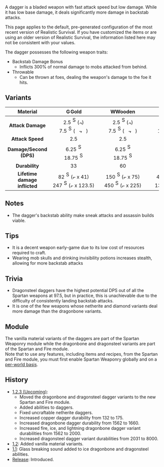 A dagger is a bladed weapon with fast attack speed but low damage. 
While it has low base damage, it deals significantly more damage in backstab attacks.

This page applies to the default, pre-generated configuration of the most recent version of Realistic Survival. If you have customized the items or are using
an older version of Realistic Survival, the information listed here may not be consistent with your values.

The dagger possesses the following weapon traits:
- Backstab Damage Bonus
  - Inflicts 300% of normal damage to mobs attacked from behind.
- Throwable
  - Can be thrown at foes, dealing the weapon's damage to the foe it hits.

## Variants

| **Material**                  | <img src="https://raw.githubusercontent.com/ValMobile/RealisticSurvival-Wiki/master/images/golden-dagger-item.png" width="16" height="16" alt="Golden dagger"/>**Gold** | <img src="https://raw.githubusercontent.com/ValMobile/RealisticSurvival-Wiki/master/images/wooden-dagger-item.png" width="16" height="16" alt="Wooden dagger"/>**Wooden** | <img src="https://raw.githubusercontent.com/ValMobile/RealisticSurvival-Wiki/master/images/stone-dagger-item.png" width="16" height="16" alt="Stone dagger"/>**Stone** | <img src="https://raw.githubusercontent.com/ValMobile/RealisticSurvival-Wiki/master/images/copper-dagger-item.png" width="16" height="16" alt="Copper dagger"/>**Copper** | <img src="https://raw.githubusercontent.com/ValMobile/RealisticSurvival-Wiki/master/images/iron-dagger-item.png" width="16" height="16" alt="Iron dagger"/>**Iron** | <img src="https://raw.githubusercontent.com/ValMobile/RealisticSurvival-Wiki/master/images/diamond-dagger-item.png" width="16" height="16" alt="Diamond dagger"/>**Diamond** | <img src="https://raw.githubusercontent.com/ValMobile/RealisticSurvival-Wiki/master/images/netherite-dagger-item.png" width="16" height="16" alt="Netherite dagger"/>**Netherite** | <img src="https://raw.githubusercontent.com/ValMobile/RealisticSurvival-Wiki/master/images/dragonbone-dagger-item.png" width="16" height="16" alt="Dragonbone dagger"/>**Dragonbone** | <img src="https://raw.githubusercontent.com/ValMobile/RealisticSurvival-Wiki/master/images/dragonbone-flamed-dagger-item.png" width="16" height="16" alt="Flamed dragonbone dagger"/>**Flamed Dragonbone** | <img src="https://raw.githubusercontent.com/ValMobile/RealisticSurvival-Wiki/master/images/dragonbone-iced-dagger-item.png" width="16" height="16" alt="Iced dragonbone dagger"/>**Iced Dragonbone** | <img src="https://raw.githubusercontent.com/ValMobile/RealisticSurvival-Wiki/master/images/dragonbone-lightning-dagger-item.png" width="16" height="16" alt="Lightning dragonbone dagger"/>**Lightning Dragonbone** | <img src="https://raw.githubusercontent.com/ValMobile/RealisticSurvival-Wiki/master/images/dragonsteel-fire-dagger-item.png" width="16" height="16" alt="Fire dragonsteel dagger"/>**Fire Dragonsteel** | <img src="https://raw.githubusercontent.com/ValMobile/RealisticSurvival-Wiki/master/images/dragonsteel-ice-dagger-item.png" width="16" height="16" alt="Ice dragonsteel dagger"/>**Ice Dragonsteel** | <img src="https://raw.githubusercontent.com/ValMobile/RealisticSurvival-Wiki/master/images/dragonsteel-lightning-dagger-item.png" width="16" height="16" alt="Lightning dragonsteel dagger"/>**Lightning Dragonsteel** |
|:-----------------------------:|:--------:|:----------:|:---------:|:----------:|:--------:|:-----------:|:-------------:|:--------------:|:-------------------:|:------------------:|:------------------------:|:--------------------:|:-------------------:|:-------------------------:|
| **Attack Damage**             | 2.5 <img src="https://raw.githubusercontent.com/ValMobile/RealisticSurvival-Wiki/master/images/steve-skin-front.png" width="12" height="24" alt="Steve skin front"/> (<img src="https://raw.githubusercontent.com/ValMobile/RealisticSurvival-Wiki/master/images/2-health-icon.png" width="9" height="9" alt="2 health icon"/>)<br>7.5 <img src="https://raw.githubusercontent.com/ValMobile/RealisticSurvival-Wiki/master/images/steve-skin-back.png" width="12" height="24" alt="Steve skin back"/> (<img src="https://raw.githubusercontent.com/ValMobile/RealisticSurvival-Wiki/master/images/7-health-icon.png" width="36" height="9" alt="7 health icon"/>)      | 2.5 <img src="https://raw.githubusercontent.com/ValMobile/RealisticSurvival-Wiki/master/images/steve-skin-front.png" width="12" height="24" alt="Steve skin front"/> (<img src="https://raw.githubusercontent.com/ValMobile/RealisticSurvival-Wiki/master/images/2-health-icon.png" width="9" height="9" alt="2 health icon"/>)<br>7.5 <img src="https://raw.githubusercontent.com/ValMobile/RealisticSurvival-Wiki/master/images/steve-skin-back.png" width="12" height="24" alt="Steve skin back"/> (<img src="https://raw.githubusercontent.com/ValMobile/RealisticSurvival-Wiki/master/images/7-health-icon.png" width="36" height="9" alt="7 health icon"/>)        | 3.5 <img src="https://raw.githubusercontent.com/ValMobile/RealisticSurvival-Wiki/master/images/steve-skin-front.png" width="12" height="24" alt="Steve skin front"/> (<img src="https://raw.githubusercontent.com/ValMobile/RealisticSurvival-Wiki/master/images/3-health-icon.png" width="18" height="9" alt="3 health icon"/>)<br>10.5 <img src="https://raw.githubusercontent.com/ValMobile/RealisticSurvival-Wiki/master/images/steve-skin-back.png" width="12" height="24" alt="Steve skin back"/> (<img src="https://raw.githubusercontent.com/ValMobile/RealisticSurvival-Wiki/master/images/10-health-icon.png" width="45" height="9" alt="10 health icon"/>)       | 4.0 <img src="https://raw.githubusercontent.com/ValMobile/RealisticSurvival-Wiki/master/images/steve-skin-front.png" width="12" height="24" alt="Steve skin front"/> (<img src="https://raw.githubusercontent.com/ValMobile/RealisticSurvival-Wiki/master/images/4-health-icon.png" width="18" height="9" alt="4 health icon"/>)<br>12.0 <img src="https://raw.githubusercontent.com/ValMobile/RealisticSurvival-Wiki/master/images/steve-skin-back.png" width="12" height="24" alt="Steve skin back"/> (<img src="https://raw.githubusercontent.com/ValMobile/RealisticSurvival-Wiki/master/images/12-health-icon.png" width="54" height="9" alt="12 health icon"/>)       | 4.5 <img src="https://raw.githubusercontent.com/ValMobile/RealisticSurvival-Wiki/master/images/steve-skin-front.png" width="12" height="24" alt="Steve skin front"/> (<img src="https://raw.githubusercontent.com/ValMobile/RealisticSurvival-Wiki/master/images/4-health-icon.png" width="18" height="9" alt="4 health icon"/>)<br>13.5 (<img src="https://raw.githubusercontent.com/ValMobile/RealisticSurvival-Wiki/master/images/13-health-icon.png" width="63" height="9" alt="13 health icon"/>)       | 5.5 <img src="https://raw.githubusercontent.com/ValMobile/RealisticSurvival-Wiki/master/images/steve-skin-front.png" width="12" height="24" alt="Steve skin front"/> (<img src="https://raw.githubusercontent.com/ValMobile/RealisticSurvival-Wiki/master/images/5-health-icon.png" width="27" height="9" alt="5 health icon"/>)<br>16.5 <img src="https://raw.githubusercontent.com/ValMobile/RealisticSurvival-Wiki/master/images/steve-skin-back.png" width="12" height="24" alt="Steve skin back"/> (<img src="https://raw.githubusercontent.com/ValMobile/RealisticSurvival-Wiki/master/images/16-health-icon.png" width="72" height="9" alt="16 health icon"/>)         | 6.5 <img src="https://raw.githubusercontent.com/ValMobile/RealisticSurvival-Wiki/master/images/steve-skin-front.png" width="12" height="24" alt="Steve skin front"/> (<img src="https://raw.githubusercontent.com/ValMobile/RealisticSurvival-Wiki/master/images/6-health-icon.png" width="27" height="9" alt="6 health icon"/>)<br>19.5 <img src="https://raw.githubusercontent.com/ValMobile/RealisticSurvival-Wiki/master/images/steve-skin-back.png" width="12" height="24" alt="Steve skin back"/> (<img src="https://raw.githubusercontent.com/ValMobile/RealisticSurvival-Wiki/master/images/19-health-icon.png" width="81" height="9" alt="19 health icon"/>)          | 4.5 <img src="https://raw.githubusercontent.com/ValMobile/RealisticSurvival-Wiki/master/images/steve-skin-front.png" width="12" height="24" alt="Steve skin front"/> (<img src="https://raw.githubusercontent.com/ValMobile/RealisticSurvival-Wiki/master/images/4-health-icon.png" width="18" height="9" alt="4 health icon"/>)<br>13.5 <img src="https://raw.githubusercontent.com/ValMobile/RealisticSurvival-Wiki/master/images/steve-skin-back.png" width="12" height="24" alt="Steve skin back"/> (<img src="https://raw.githubusercontent.com/ValMobile/RealisticSurvival-Wiki/master/images/13-health-icon.png" width="63" height="9" alt="13 health icon"/>)           | 5.25 <img src="https://raw.githubusercontent.com/ValMobile/RealisticSurvival-Wiki/master/images/steve-skin-front.png" width="12" height="24" alt="Steve skin front"/> (<img src="https://raw.githubusercontent.com/ValMobile/RealisticSurvival-Wiki/master/images/5-health-icon.png" width="27" height="9" alt="5 health icon"/>)<br>15.75 <img src="https://raw.githubusercontent.com/ValMobile/RealisticSurvival-Wiki/master/images/steve-skin-back.png" width="12" height="24" alt="Steve skin back"/> (<img src="https://raw.githubusercontent.com/ValMobile/RealisticSurvival-Wiki/master/images/15-health-icon.png" width="72" height="9" alt="15 health icon"/>)                 | 5.25 <img src="https://raw.githubusercontent.com/ValMobile/RealisticSurvival-Wiki/master/images/steve-skin-front.png" width="12" height="24" alt="Steve skin front"/> (<img src="https://raw.githubusercontent.com/ValMobile/RealisticSurvival-Wiki/master/images/5-health-icon.png" width="27" height="9" alt="5 health icon"/>)<br>15.75 <img src="https://raw.githubusercontent.com/ValMobile/RealisticSurvival-Wiki/master/images/steve-skin-back.png" width="12" height="24" alt="Steve skin back"/> (<img src="https://raw.githubusercontent.com/ValMobile/RealisticSurvival-Wiki/master/images/15-health-icon.png" width="72" height="9" alt="15 health icon"/>)                | 5.25 <img src="https://raw.githubusercontent.com/ValMobile/RealisticSurvival-Wiki/master/images/steve-skin-front.png" width="12" height="24" alt="Steve skin front"/> (<img src="https://raw.githubusercontent.com/ValMobile/RealisticSurvival-Wiki/master/images/5-health-icon.png" width="27" height="9" alt="5 health icon"/>)<br>15.75 <img src="https://raw.githubusercontent.com/ValMobile/RealisticSurvival-Wiki/master/images/steve-skin-back.png" width="12" height="24" alt="Steve skin back"/> (<img src="https://raw.githubusercontent.com/ValMobile/RealisticSurvival-Wiki/master/images/15-health-icon.png" width="72" height="9" alt="15 health icon"/>)                      | 13.0 <img src="https://raw.githubusercontent.com/ValMobile/RealisticSurvival-Wiki/master/images/steve-skin-front.png" width="12" height="24" alt="Steve skin front"/> (<img src="https://raw.githubusercontent.com/ValMobile/RealisticSurvival-Wiki/master/images/13-health-icon.png" width="63" height="9" alt="13 health icon"/>)<br>39.0 <img src="https://raw.githubusercontent.com/ValMobile/RealisticSurvival-Wiki/master/images/steve-skin-back.png" width="12" height="24" alt="Steve skin back"/> (<img src="https://raw.githubusercontent.com/ValMobile/RealisticSurvival-Wiki/master/images/full-heart-icon.png" width="9" height="9" alt="Full heart"/> x 19.5)                  | 13.0 <img src="https://raw.githubusercontent.com/ValMobile/RealisticSurvival-Wiki/master/images/steve-skin-front.png" width="12" height="24" alt="Steve skin front"/> (<img src="https://raw.githubusercontent.com/ValMobile/RealisticSurvival-Wiki/master/images/13-health-icon.png" width="63" height="9" alt="13 health icon"/>)<br>39.0 <img src="https://raw.githubusercontent.com/ValMobile/RealisticSurvival-Wiki/master/images/steve-skin-back.png" width="12" height="24" alt="Steve skin back"/> (<img src="https://raw.githubusercontent.com/ValMobile/RealisticSurvival-Wiki/master/images/full-heart-icon.png" width="9" height="9" alt="Full heart"/> x 19.5)                 | 13.0 <img src="https://raw.githubusercontent.com/ValMobile/RealisticSurvival-Wiki/master/images/steve-skin-front.png" width="12" height="24" alt="Steve skin front"/> (<img src="https://raw.githubusercontent.com/ValMobile/RealisticSurvival-Wiki/master/images/13-health-icon.png" width="63" height="9" alt="13 health icon"/>)<br>39.0 <img src="https://raw.githubusercontent.com/ValMobile/RealisticSurvival-Wiki/master/images/steve-skin-back.png" width="12" height="24" alt="Steve skin back"/> (<img src="https://raw.githubusercontent.com/ValMobile/RealisticSurvival-Wiki/master/images/full-heart-icon.png" width="9" height="9" alt="Full heart"/> x 19.5)                       |
| **Attack Speed**              | 2.5      | 2.5        | 2.5       | 2.5        | 2.5      | 2.5         | 2.5           | 2.5            | 2.5                 | 2.5                | 2.5                      | 2.5                  | 2.5                 | 2.5                       |
| **Damage/Second (DPS)**       | 6.25 <img src="https://raw.githubusercontent.com/ValMobile/RealisticSurvival-Wiki/master/images/steve-skin-front.png" width="12" height="24" alt="Steve skin front"/><br>18.75 <img src="https://raw.githubusercontent.com/ValMobile/RealisticSurvival-Wiki/master/images/steve-skin-back.png" width="12" height="24" alt="Steve skin back"/>      | 6.25 <img src="https://raw.githubusercontent.com/ValMobile/RealisticSurvival-Wiki/master/images/steve-skin-front.png" width="12" height="24" alt="Steve skin front"/><br>18.75 <img src="https://raw.githubusercontent.com/ValMobile/RealisticSurvival-Wiki/master/images/steve-skin-back.png" width="12" height="24" alt="Steve skin back"/>        | 8.75 <img src="https://raw.githubusercontent.com/ValMobile/RealisticSurvival-Wiki/master/images/steve-skin-front.png" width="12" height="24" alt="Steve skin front"/><br>26.25 <img src="https://raw.githubusercontent.com/ValMobile/RealisticSurvival-Wiki/master/images/steve-skin-back.png" width="12" height="24" alt="Steve skin back"/>       | 10.0 <img src="https://raw.githubusercontent.com/ValMobile/RealisticSurvival-Wiki/master/images/steve-skin-front.png" width="12" height="24" alt="Steve skin front"/><br> 30.0 <img src="https://raw.githubusercontent.com/ValMobile/RealisticSurvival-Wiki/master/images/steve-skin-back.png" width="12" height="24" alt="Steve skin back"/>       | 11.25 <img src="https://raw.githubusercontent.com/ValMobile/RealisticSurvival-Wiki/master/images/steve-skin-front.png" width="12" height="24" alt="Steve skin front"/><br>33.75 <img src="https://raw.githubusercontent.com/ValMobile/RealisticSurvival-Wiki/master/images/steve-skin-back.png" width="12" height="24" alt="Steve skin back"/>      | 13.75 <img src="https://raw.githubusercontent.com/ValMobile/RealisticSurvival-Wiki/master/images/steve-skin-front.png" width="12" height="24" alt="Steve skin front"/><br> 41.25 <img src="https://raw.githubusercontent.com/ValMobile/RealisticSurvival-Wiki/master/images/steve-skin-back.png" width="12" height="24" alt="Steve skin back"/>         | 16.25 <img src="https://raw.githubusercontent.com/ValMobile/RealisticSurvival-Wiki/master/images/steve-skin-front.png" width="12" height="24" alt="Steve skin front"/><br> 48.75 <img src="https://raw.githubusercontent.com/ValMobile/RealisticSurvival-Wiki/master/images/steve-skin-back.png" width="12" height="24" alt="Steve skin back"/>          | 11.25 <img src="https://raw.githubusercontent.com/ValMobile/RealisticSurvival-Wiki/master/images/steve-skin-front.png" width="12" height="24" alt="Steve skin front"/><br> 33.75 <img src="https://raw.githubusercontent.com/ValMobile/RealisticSurvival-Wiki/master/images/steve-skin-back.png" width="12" height="24" alt="Steve skin back"/>           | 13.12 <img src="https://raw.githubusercontent.com/ValMobile/RealisticSurvival-Wiki/master/images/steve-skin-front.png" width="12" height="24" alt="Steve skin front"/><br>39.37 <img src="https://raw.githubusercontent.com/ValMobile/RealisticSurvival-Wiki/master/images/steve-skin-back.png" width="12" height="24" alt="Steve skin back"/> <img src="https://raw.githubusercontent.com/ValMobile/RealisticSurvival-Wiki/master/images/steve-skin-front.png" width="12" height="24" alt="Steve skin front"/>                | 13.12 <img src="https://raw.githubusercontent.com/ValMobile/RealisticSurvival-Wiki/master/images/steve-skin-front.png" width="12" height="24" alt="Steve skin front"/><br>39.37 <img src="https://raw.githubusercontent.com/ValMobile/RealisticSurvival-Wiki/master/images/steve-skin-back.png" width="12" height="24" alt="Steve skin back"/>               | 13.12 <img src="https://raw.githubusercontent.com/ValMobile/RealisticSurvival-Wiki/master/images/steve-skin-front.png" width="12" height="24" alt="Steve skin front"/><br>39.37 <img src="https://raw.githubusercontent.com/ValMobile/RealisticSurvival-Wiki/master/images/steve-skin-back.png" width="12" height="24" alt="Steve skin back"/>                     | 32.5 <img src="https://raw.githubusercontent.com/ValMobile/RealisticSurvival-Wiki/master/images/steve-skin-front.png" width="12" height="24" alt="Steve skin front"/><br>97.5 <img src="https://raw.githubusercontent.com/ValMobile/RealisticSurvival-Wiki/master/images/steve-skin-back.png" width="12" height="24" alt="Steve skin back"/>                 | 32.5 <img src="https://raw.githubusercontent.com/ValMobile/RealisticSurvival-Wiki/master/images/steve-skin-front.png" width="12" height="24" alt="Steve skin front"/><br>97.5 <img src="https://raw.githubusercontent.com/ValMobile/RealisticSurvival-Wiki/master/images/steve-skin-back.png" width="12" height="24" alt="Steve skin back"/>                | 32.5 <img src="https://raw.githubusercontent.com/ValMobile/RealisticSurvival-Wiki/master/images/steve-skin-front.png" width="12" height="24" alt="Steve skin front"/><br>97.5 <img src="https://raw.githubusercontent.com/ValMobile/RealisticSurvival-Wiki/master/images/steve-skin-back.png" width="12" height="24" alt="Steve skin back"/>                      |
| **Durability**                | &nbsp;&nbsp;&nbsp;&nbsp;&nbsp;&nbsp;&nbsp;&nbsp;&nbsp;&nbsp;&nbsp;&nbsp;&nbsp;&nbsp;33&nbsp;&nbsp;&nbsp;&nbsp;&nbsp;&nbsp;&nbsp;&nbsp;&nbsp;&nbsp;&nbsp;&nbsp;&nbsp;&nbsp;       | &nbsp;&nbsp;&nbsp;&nbsp;&nbsp;&nbsp;&nbsp;&nbsp;&nbsp;&nbsp;&nbsp;&nbsp;&nbsp;&nbsp;&nbsp;60&nbsp;&nbsp;&nbsp;&nbsp;&nbsp;&nbsp;&nbsp;&nbsp;&nbsp;&nbsp;&nbsp;&nbsp;&nbsp;&nbsp;&nbsp;         | &nbsp;&nbsp;&nbsp;&nbsp;&nbsp;&nbsp;&nbsp;&nbsp;&nbsp;&nbsp;&nbsp;&nbsp;&nbsp;&nbsp;&nbsp;132&nbsp;&nbsp;&nbsp;&nbsp;&nbsp;&nbsp;&nbsp;&nbsp;&nbsp;&nbsp;&nbsp;&nbsp;&nbsp;&nbsp;&nbsp;       | &nbsp;&nbsp;&nbsp;&nbsp;&nbsp;&nbsp;&nbsp;&nbsp;&nbsp;&nbsp;&nbsp;&nbsp;&nbsp;&nbsp;&nbsp;&nbsp;&nbsp;&nbsp;175&nbsp;&nbsp;&nbsp;&nbsp;&nbsp;&nbsp;&nbsp;&nbsp;&nbsp;&nbsp;&nbsp;&nbsp;&nbsp;&nbsp;&nbsp;&nbsp;&nbsp;&nbsp;        | &nbsp;&nbsp;&nbsp;&nbsp;&nbsp;&nbsp;&nbsp;&nbsp;&nbsp;&nbsp;&nbsp;&nbsp;&nbsp;&nbsp;&nbsp;&nbsp;&nbsp;&nbsp;251&nbsp;&nbsp;&nbsp;&nbsp;&nbsp;&nbsp;&nbsp;&nbsp;&nbsp;&nbsp;&nbsp;&nbsp;&nbsp;&nbsp;&nbsp;&nbsp;&nbsp;&nbsp;      | &nbsp;&nbsp;&nbsp;&nbsp;&nbsp;&nbsp;&nbsp;&nbsp;&nbsp;&nbsp;&nbsp;&nbsp;&nbsp;&nbsp;&nbsp;&nbsp;&nbsp;&nbsp;1562&nbsp;&nbsp;&nbsp;&nbsp;&nbsp;&nbsp;&nbsp;&nbsp;&nbsp;&nbsp;&nbsp;&nbsp;&nbsp;&nbsp;&nbsp;&nbsp;&nbsp;&nbsp;        | &nbsp;&nbsp;&nbsp;&nbsp;&nbsp;&nbsp;&nbsp;&nbsp;&nbsp;&nbsp;&nbsp;&nbsp;&nbsp;&nbsp;&nbsp;&nbsp;&nbsp;&nbsp;2031&nbsp;&nbsp;&nbsp;&nbsp;&nbsp;&nbsp;&nbsp;&nbsp;&nbsp;&nbsp;&nbsp;&nbsp;&nbsp;&nbsp;&nbsp;&nbsp;&nbsp;&nbsp;          | &nbsp;&nbsp;&nbsp;&nbsp;&nbsp;&nbsp;&nbsp;&nbsp;&nbsp;&nbsp;&nbsp;&nbsp;&nbsp;&nbsp;&nbsp;&nbsp;&nbsp;&nbsp;&nbsp;&nbsp;&nbsp;1660&nbsp;&nbsp;&nbsp;&nbsp;&nbsp;&nbsp;&nbsp;&nbsp;&nbsp;&nbsp;&nbsp;&nbsp;&nbsp;&nbsp;&nbsp;&nbsp;&nbsp;&nbsp;&nbsp;&nbsp;&nbsp;           | &nbsp;&nbsp;&nbsp;&nbsp;&nbsp;&nbsp;&nbsp;&nbsp;&nbsp;&nbsp;&nbsp;&nbsp;&nbsp;&nbsp;&nbsp;&nbsp;&nbsp;&nbsp;&nbsp;&nbsp;&nbsp;&nbsp;&nbsp;&nbsp;2000&nbsp;&nbsp;&nbsp;&nbsp;&nbsp;&nbsp;&nbsp;&nbsp;&nbsp;&nbsp;&nbsp;&nbsp;&nbsp;&nbsp;&nbsp;&nbsp;&nbsp;&nbsp;&nbsp;&nbsp;&nbsp;&nbsp;&nbsp;&nbsp;                | &nbsp;&nbsp;&nbsp;&nbsp;&nbsp;&nbsp;&nbsp;&nbsp;&nbsp;&nbsp;&nbsp;&nbsp;&nbsp;&nbsp;&nbsp;&nbsp;&nbsp;&nbsp;&nbsp;&nbsp;&nbsp;2000&nbsp;&nbsp;&nbsp;&nbsp;&nbsp;&nbsp;&nbsp;&nbsp;&nbsp;&nbsp;&nbsp;&nbsp;&nbsp;&nbsp;&nbsp;&nbsp;&nbsp;&nbsp;&nbsp;&nbsp;&nbsp;               | &nbsp;&nbsp;&nbsp;&nbsp;&nbsp;&nbsp;&nbsp;&nbsp;&nbsp;&nbsp;&nbsp;&nbsp;&nbsp;&nbsp;&nbsp;&nbsp;&nbsp;&nbsp;&nbsp;&nbsp;&nbsp;&nbsp;&nbsp;&nbsp;2000&nbsp;&nbsp;&nbsp;&nbsp;&nbsp;&nbsp;&nbsp;&nbsp;&nbsp;&nbsp;&nbsp;&nbsp;&nbsp;&nbsp;&nbsp;&nbsp;&nbsp;&nbsp;&nbsp;&nbsp;&nbsp;&nbsp;&nbsp;&nbsp;                     | &nbsp;&nbsp;&nbsp;&nbsp;&nbsp;&nbsp;&nbsp;&nbsp;&nbsp;&nbsp;&nbsp;&nbsp;&nbsp;&nbsp;&nbsp;&nbsp;&nbsp;&nbsp;&nbsp;&nbsp;&nbsp;8000&nbsp;&nbsp;&nbsp;&nbsp;&nbsp;&nbsp;&nbsp;&nbsp;&nbsp;&nbsp;&nbsp;&nbsp;&nbsp;&nbsp;&nbsp;&nbsp;&nbsp;&nbsp;&nbsp;&nbsp;&nbsp;                 | &nbsp;&nbsp;&nbsp;&nbsp;&nbsp;&nbsp;&nbsp;&nbsp;&nbsp;&nbsp;&nbsp;&nbsp;&nbsp;&nbsp;&nbsp;&nbsp;&nbsp;&nbsp;&nbsp;&nbsp;&nbsp;8000&nbsp;&nbsp;&nbsp;&nbsp;&nbsp;&nbsp;&nbsp;&nbsp;&nbsp;&nbsp;&nbsp;&nbsp;&nbsp;&nbsp;&nbsp;&nbsp;&nbsp;&nbsp;&nbsp;&nbsp;&nbsp;                | &nbsp;&nbsp;&nbsp;&nbsp;&nbsp;&nbsp;&nbsp;&nbsp;&nbsp;&nbsp;&nbsp;&nbsp;&nbsp;&nbsp;&nbsp;&nbsp;&nbsp;&nbsp;&nbsp;&nbsp;&nbsp;&nbsp;&nbsp;&nbsp;8000&nbsp;&nbsp;&nbsp;&nbsp;&nbsp;&nbsp;&nbsp;&nbsp;&nbsp;&nbsp;&nbsp;&nbsp;&nbsp;&nbsp;&nbsp;&nbsp;&nbsp;&nbsp;&nbsp;&nbsp;&nbsp;&nbsp;&nbsp;&nbsp;                      |
| **Lifetime damage inflicted** | 82 <img src="https://raw.githubusercontent.com/ValMobile/RealisticSurvival-Wiki/master/images/steve-skin-front.png" width="12" height="24" alt="Steve skin front"/> (<img src="https://raw.githubusercontent.com/ValMobile/RealisticSurvival-Wiki/master/images/full-heart-icon.png" width="9" height="9" alt="Full heart"/> x 41)<br>247 <img src="https://raw.githubusercontent.com/ValMobile/RealisticSurvival-Wiki/master/images/steve-skin-back.png" width="12" height="24" alt="Steve skin back"/> (<img src="https://raw.githubusercontent.com/ValMobile/RealisticSurvival-Wiki/master/images/full-heart-icon.png" width="9" height="9" alt="Full heart"/> x 123.5)      | 150 <img src="https://raw.githubusercontent.com/ValMobile/RealisticSurvival-Wiki/master/images/steve-skin-front.png" width="12" height="24" alt="Steve skin front"/> (<img src="https://raw.githubusercontent.com/ValMobile/RealisticSurvival-Wiki/master/images/full-heart-icon.png" width="9" height="9" alt="Full heart"/> x 75)<br>450 <img src="https://raw.githubusercontent.com/ValMobile/RealisticSurvival-Wiki/master/images/steve-skin-back.png" width="12" height="24" alt="Steve skin back"/> (<img src="https://raw.githubusercontent.com/ValMobile/RealisticSurvival-Wiki/master/images/full-heart-icon.png" width="9" height="9" alt="Full heart"/> x 225)        | 462 <img src="https://raw.githubusercontent.com/ValMobile/RealisticSurvival-Wiki/master/images/steve-skin-front.png" width="12" height="24" alt="Steve skin front"/> (<img src="https://raw.githubusercontent.com/ValMobile/RealisticSurvival-Wiki/master/images/full-heart-icon.png" width="9" height="9" alt="Full heart"/> x 231)<br>1386 <img src="https://raw.githubusercontent.com/ValMobile/RealisticSurvival-Wiki/master/images/steve-skin-back.png" width="12" height="24" alt="Steve skin back"/> (<img src="https://raw.githubusercontent.com/ValMobile/RealisticSurvival-Wiki/master/images/full-heart-icon.png" width="9" height="9" alt="Full heart"/> x 693)      | 700 <img src="https://raw.githubusercontent.com/ValMobile/RealisticSurvival-Wiki/master/images/steve-skin-front.png" width="12" height="24" alt="Steve skin front"/> (<img src="https://raw.githubusercontent.com/ValMobile/RealisticSurvival-Wiki/master/images/full-heart-icon.png" width="9" height="9" alt="Full heart"/> x 350)<br>2100 <img src="https://raw.githubusercontent.com/ValMobile/RealisticSurvival-Wiki/master/images/steve-skin-back.png" width="12" height="24" alt="Steve skin back"/> (<img src="https://raw.githubusercontent.com/ValMobile/RealisticSurvival-Wiki/master/images/full-heart-icon.png" width="9" height="9" alt="Full heart"/> x 1050)       | 1129 <img src="https://raw.githubusercontent.com/ValMobile/RealisticSurvival-Wiki/master/images/steve-skin-front.png" width="12" height="24" alt="Steve skin front"/> (<img src="https://raw.githubusercontent.com/ValMobile/RealisticSurvival-Wiki/master/images/full-heart-icon.png" width="9" height="9" alt="Full heart"/> x 564.5)<br>3388 <img src="https://raw.githubusercontent.com/ValMobile/RealisticSurvival-Wiki/master/images/steve-skin-back.png" width="12" height="24" alt="Steve skin back"/> (<img src="https://raw.githubusercontent.com/ValMobile/RealisticSurvival-Wiki/master/images/full-heart-icon.png" width="9" height="9" alt="Full heart"/> x 1694)     | 8591 <img src="https://raw.githubusercontent.com/ValMobile/RealisticSurvival-Wiki/master/images/steve-skin-front.png" width="12" height="24" alt="Steve skin front"/> (<img src="https://raw.githubusercontent.com/ValMobile/RealisticSurvival-Wiki/master/images/full-heart-icon.png" width="9" height="9" alt="Full heart"/> x 4295.5)<br>25773 <img src="https://raw.githubusercontent.com/ValMobile/RealisticSurvival-Wiki/master/images/steve-skin-back.png" width="12" height="24" alt="Steve skin back"/> (<img src="https://raw.githubusercontent.com/ValMobile/RealisticSurvival-Wiki/master/images/full-heart-icon.png" width="9" height="9" alt="Full heart"/> x 12886.5)       | 13201 <img src="https://raw.githubusercontent.com/ValMobile/RealisticSurvival-Wiki/master/images/steve-skin-front.png" width="12" height="24" alt="Steve skin front"/> (<img src="https://raw.githubusercontent.com/ValMobile/RealisticSurvival-Wiki/master/images/full-heart-icon.png" width="9" height="9" alt="Full heart"/> x 6600.5)<br>39604 <img src="https://raw.githubusercontent.com/ValMobile/RealisticSurvival-Wiki/master/images/steve-skin-back.png" width="12" height="24" alt="Steve skin back"/> (<img src="https://raw.githubusercontent.com/ValMobile/RealisticSurvival-Wiki/master/images/full-heart-icon.png" width="9" height="9" alt="Full heart"/> x 19802)         | 7470 <img src="https://raw.githubusercontent.com/ValMobile/RealisticSurvival-Wiki/master/images/steve-skin-front.png" width="12" height="24" alt="Steve skin front"/> (<img src="https://raw.githubusercontent.com/ValMobile/RealisticSurvival-Wiki/master/images/full-heart-icon.png" width="9" height="9" alt="Full heart"/> x 3735)<br>22410 <img src="https://raw.githubusercontent.com/ValMobile/RealisticSurvival-Wiki/master/images/steve-skin-back.png" width="12" height="24" alt="Steve skin back"/> (<img src="https://raw.githubusercontent.com/ValMobile/RealisticSurvival-Wiki/master/images/full-heart-icon.png" width="9" height="9" alt="Full heart"/> x 11205)          | 10500 <img src="https://raw.githubusercontent.com/ValMobile/RealisticSurvival-Wiki/master/images/steve-skin-front.png" width="12" height="24" alt="Steve skin front"/> (<img src="https://raw.githubusercontent.com/ValMobile/RealisticSurvival-Wiki/master/images/full-heart-icon.png" width="9" height="9" alt="Full heart"/> x 5250)<br>31500 <img src="https://raw.githubusercontent.com/ValMobile/RealisticSurvival-Wiki/master/images/steve-skin-back.png" width="12" height="24" alt="Steve skin back"/> (<img src="https://raw.githubusercontent.com/ValMobile/RealisticSurvival-Wiki/master/images/full-heart-icon.png" width="9" height="9" alt="Full heart"/> x 15750)                 | 10500 <img src="https://raw.githubusercontent.com/ValMobile/RealisticSurvival-Wiki/master/images/steve-skin-front.png" width="12" height="24" alt="Steve skin front"/> (<img src="https://raw.githubusercontent.com/ValMobile/RealisticSurvival-Wiki/master/images/full-heart-icon.png" width="9" height="9" alt="Full heart"/> x 5250)<br>31500 <img src="https://raw.githubusercontent.com/ValMobile/RealisticSurvival-Wiki/master/images/steve-skin-back.png" width="12" height="24" alt="Steve skin back"/> (<img src="https://raw.githubusercontent.com/ValMobile/RealisticSurvival-Wiki/master/images/full-heart-icon.png" width="9" height="9" alt="Full heart"/> x 15750)              | 10500 <img src="https://raw.githubusercontent.com/ValMobile/RealisticSurvival-Wiki/master/images/steve-skin-front.png" width="12" height="24" alt="Steve skin front"/> (<img src="https://raw.githubusercontent.com/ValMobile/RealisticSurvival-Wiki/master/images/full-heart-icon.png" width="9" height="9" alt="Full heart"/> x 5250)<br>31500 <img src="https://raw.githubusercontent.com/ValMobile/RealisticSurvival-Wiki/master/images/steve-skin-back.png" width="12" height="24" alt="Steve skin back"/> (<img src="https://raw.githubusercontent.com/ValMobile/RealisticSurvival-Wiki/master/images/full-heart-icon.png" width="9" height="9" alt="Full heart"/> x 15750)                    | 104000 <img src="https://raw.githubusercontent.com/ValMobile/RealisticSurvival-Wiki/master/images/steve-skin-front.png" width="12" height="24" alt="Steve skin front"/> (<img src="https://raw.githubusercontent.com/ValMobile/RealisticSurvival-Wiki/master/images/full-heart-icon.png" width="9" height="9" alt="Full heart"/> x 52000)<br>312000 <img src="https://raw.githubusercontent.com/ValMobile/RealisticSurvival-Wiki/master/images/steve-skin-back.png" width="12" height="24" alt="Steve skin back"/> (<img src="https://raw.githubusercontent.com/ValMobile/RealisticSurvival-Wiki/master/images/full-heart-icon.png" width="9" height="9" alt="Full heart"/> x 156000)               | 104000 <img src="https://raw.githubusercontent.com/ValMobile/RealisticSurvival-Wiki/master/images/steve-skin-front.png" width="12" height="24" alt="Steve skin front"/> (<img src="https://raw.githubusercontent.com/ValMobile/RealisticSurvival-Wiki/master/images/full-heart-icon.png" width="9" height="9" alt="Full heart"/> x 52000)<br>312000 <img src="https://raw.githubusercontent.com/ValMobile/RealisticSurvival-Wiki/master/images/steve-skin-back.png" width="12" height="24" alt="Steve skin back"/> (<img src="https://raw.githubusercontent.com/ValMobile/RealisticSurvival-Wiki/master/images/full-heart-icon.png" width="9" height="9" alt="Full heart"/> x 156000)              | 104000 <img src="https://raw.githubusercontent.com/ValMobile/RealisticSurvival-Wiki/master/images/steve-skin-front.png" width="12" height="24" alt="Steve skin front"/> (<img src="https://raw.githubusercontent.com/ValMobile/RealisticSurvival-Wiki/master/images/full-heart-icon.png" width="9" height="9" alt="Full heart"/> x 52000)<br>312000 <img src="https://raw.githubusercontent.com/ValMobile/RealisticSurvival-Wiki/master/images/steve-skin-back.png" width="12" height="24" alt="Steve skin back"/> (<img src="https://raw.githubusercontent.com/ValMobile/RealisticSurvival-Wiki/master/images/full-heart-icon.png" width="9" height="9" alt="Full heart"/> x 156000)                    |

## Notes
- The dagger's backstab ability make sneak attacks and assassin builds viable.

## Tips
- It is a decent weapon early-game due to its low cost of resources required to craft.
- Wearing mob skulls and drinking invisibility potions increases stealth, allowing for more backstab attacks

## Trivia
- Dragonsteel daggers have the highest potential DPS out of all the Spartan weapons at 97.5, but in practice, this is unachievable due to the difficulty of consistently landing backstab attacks.
- It is one of the few weapons whose netherite and diamond variants deal more damage than the dragonbone variants.

## Module
The vanilla material variants of the daggers are part of the Spartan Weaponry module while the
dragonbone and dragonsteel variants are part of the Spartan and Fire module.<br>
Note that to use any features, including items and recipes, from
the Spartan and Fire module, you must first enable Spartan Weaponry globally and on a [per-world basis](https://github.com/ValMobile/RealisticSurvival/wiki/Installing-Realistic-Survival#customizing-the-install).

## History
- [1.2.3 (Upcoming)](https://github.com/ValMobile/RealisticSurvival/wiki/1.2.3):
  - Moved the dragonbone and dragonsteel dagger variants to the new Spartan and Fire module.
  - Added abilities to daggers.
  - Fixed uncraftable netherite daggers.
  - Increased copper dagger durability from 132 to 175.
  - Increased dragonbone dagger durability from 1562 to 1660.
  - Increased fire, ice, and lightning dragonbone dagger variant durabilities from 1562 to 2000.
  - Increased dragonsteel dagger variant durabilities from 2031 to 8000.
- [1.2](https://github.com/ValMobile/RealisticSurvival/wiki/1.2): Added vanilla material variants.
- [1.1](https://github.com/ValMobile/RealisticSurvival/wiki/1.1): Glass breaking sound added to ice dragonbone and dragonsteel abilities.
- [Release](https://github.com/ValMobile/RealisticSurvival/wiki/Release): Introduced.